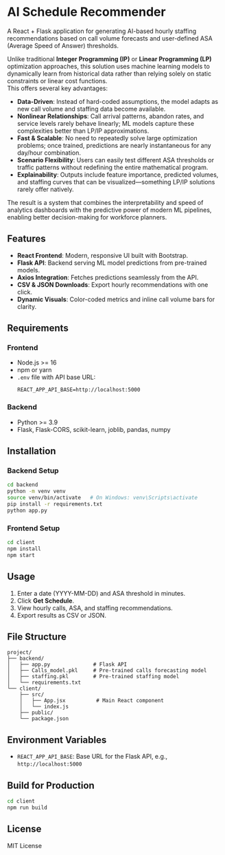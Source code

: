 
# AI Schedule Recommender

A React + Flask application for generating AI-based hourly staffing recommendations based on call volume forecasts and user-defined ASA (Average Speed of Answer) thresholds.

Unlike traditional **Integer Programming (IP)** or **Linear Programming (LP)** optimization approaches, this solution uses machine learning models to dynamically learn from historical data rather than relying solely on static constraints or linear cost functions.  
This offers several key advantages:
- **Data-Driven**: Instead of hard-coded assumptions, the model adapts as new call volume and staffing data become available.
- **Nonlinear Relationships**: Call arrival patterns, abandon rates, and service levels rarely behave linearly; ML models capture these complexities better than LP/IP approximations.
- **Fast & Scalable**: No need to repeatedly solve large optimization problems; once trained, predictions are nearly instantaneous for any day/hour combination.
- **Scenario Flexibility**: Users can easily test different ASA thresholds or traffic patterns without redefining the entire mathematical program.
- **Explainability**: Outputs include feature importance, predicted volumes, and staffing curves that can be visualized—something LP/IP solutions rarely offer natively.

The result is a system that combines the interpretability and speed of analytics dashboards with the predictive power of modern ML pipelines, enabling better decision-making for workforce planners.

## Features

- **React Frontend**: Modern, responsive UI built with Bootstrap.
- **Flask API**: Backend serving ML model predictions from pre-trained models.
- **Axios Integration**: Fetches predictions seamlessly from the API.
- **CSV & JSON Downloads**: Export hourly recommendations with one click.
- **Dynamic Visuals**: Color-coded metrics and inline call volume bars for clarity.

## Requirements

### Frontend
- Node.js >= 16
- npm or yarn
- `.env` file with API base URL:
  ```env
  REACT_APP_API_BASE=http://localhost:5000
  ```

### Backend
- Python >= 3.9
- Flask, Flask-CORS, scikit-learn, joblib, pandas, numpy

## Installation

### Backend Setup

```bash
cd backend
python -m venv venv
source venv/bin/activate   # On Windows: venv\Scripts\activate
pip install -r requirements.txt
python app.py
```

### Frontend Setup

```bash
cd client
npm install
npm start
```

## Usage

1. Enter a date (YYYY-MM-DD) and ASA threshold in minutes.
2. Click **Get Schedule**.
3. View hourly calls, ASA, and staffing recommendations.
4. Export results as CSV or JSON.

## File Structure

```
project/
├── backend/
│   ├── app.py              # Flask API
│   ├── Calls_model.pkl     # Pre-trained calls forecasting model
│   ├── staffing.pkl        # Pre-trained staffing model
│   └── requirements.txt
└── client/
    ├── src/
    │   ├── App.jsx          # Main React component
    │   └── index.js
    ├── public/
    └── package.json
```

## Environment Variables

- `REACT_APP_API_BASE`: Base URL for the Flask API, e.g., `http://localhost:5000`

## Build for Production

```bash
cd client
npm run build
```

## License

MIT License
